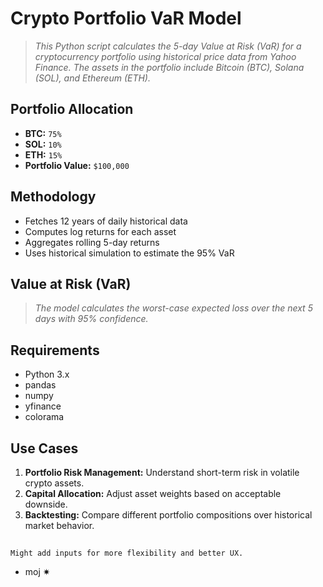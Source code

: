 # Crypto Portfolio VaR Model

> *This Python script calculates the 5-day Value at Risk (VaR) for a cryptocurrency portfolio using historical price data from Yahoo Finance. The assets in the portfolio include Bitcoin (BTC), Solana (SOL), and Ethereum (ETH).*

## Portfolio Allocation

- **BTC:** `75%`
- **SOL:** `10%`
- **ETH:** `15%`
- **Portfolio Value:** `$100,000`

## Methodology

- Fetches 12 years of daily historical data
- Computes log returns for each asset
- Aggregates rolling 5-day returns
- Uses historical simulation to estimate the 95% VaR

## Value at Risk (VaR)

> *The model calculates the worst-case expected loss over the next 5 days with 95% confidence.*

## Requirements

- Python 3.x
- pandas
- numpy
- yfinance
- colorama

## Use Cases

1. **Portfolio Risk Management:** Understand short-term risk in volatile crypto assets.
2. **Capital Allocation:** Adjust asset weights based on acceptable downside.
3. **Backtesting:** Compare different portfolio compositions over historical market behavior.

##

`Might add inputs for more flexibility and better UX.`
- moj ✷

